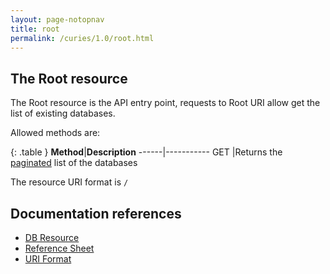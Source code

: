 ```yaml
---
layout: page-notopnav
title: root
permalink: /curies/1.0/root.html
---
```


## The Root resource

The Root resource is the API entry point, requests to Root URI allow get the list of existing databases.

Allowed methods are:

{: .table }
**Method**|**Description**
------|-----------
GET   |Returns the <a href="paging.html">paginated</a> list of the databases

The resource URI format is <code>/</code>

## Documentation references

* [DB Resource](db.html)
* <a href="https://softinstigate.atlassian.net/wiki/x/SoCM" target="_blank">Reference Sheet</a>
* <a href="https://softinstigate.atlassian.net/wiki/x/ToCM" target="_blank">URI Format</a>
